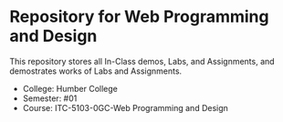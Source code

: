 
# Repository for Web Programming and Design

This repository stores all In-Class demos, Labs, and Assignments, and demostrates works of Labs and Assignments.

- College: Humber College
- Semester: #01
- Course: ITC-5103-0GC-Web Programming and Design
